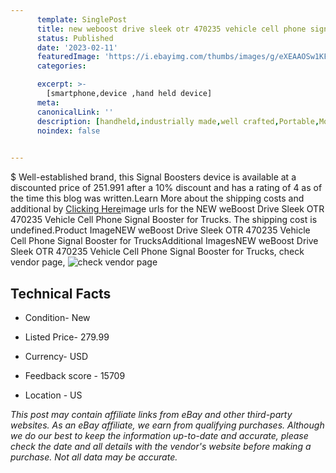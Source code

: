 ```yaml
---
      template: SinglePost
      title: new weboost drive sleek otr 470235 vehicle cell phone signal booster for trucks
      status: Published
      date: '2023-02-11'
      featuredImage: 'https://i.ebayimg.com/thumbs/images/g/eXEAAOSw1KFioKDd/s-l225.jpg'
      categories: 

      excerpt: >-
        [smartphone,device ,hand held device]
      meta:
      canonicalLink: ''
      description: [handheld,industrially made,well crafted,Portable,Mobile,Compact,Convenient,Lightweight,Maneuverable,Man-portable,Miniature,Carriable,Hand-held,Light,Holdable,Transportable,Mobile device,Pocket-sized,On-the-go,Wireless,Cordless,Compact size,Convenient size, smartphone,device ,hand held device]
      noindex: false

        
---
```

$
    Well-established brand, this Signal Boosters device is available at a discounted price of 251.991 after a 10% discount and has a rating of 4 as of the time this blog was written.Learn More about the shipping costs and additional by [Clicking Here](https://www.ebay.com/itm/332726025944?hash=item4d78043ed8%3Ag%3AeXEAAOSw1KFioKDd&mkevt=1&mkcid=1&mkrid=711-53200-19255-0&campid=%253CePNCampaignId%253E&customid=%253CreferenceId%253E&toolid=10049)image urls for the NEW weBoost Drive Sleek OTR 470235 Vehicle Cell Phone Signal Booster for Trucks. The shipping cost is undefined.Product ImageNEW weBoost Drive Sleek OTR 470235 Vehicle Cell Phone Signal Booster for TrucksAdditional ImagesNEW weBoost Drive Sleek OTR 470235 Vehicle Cell Phone Signal Booster for Trucks, check vendor page, ![check vendor page](https://origin-galleryplus.ebayimg.com/ws/web/332726025944_2_0_1/225x225.jpg,https://origin-galleryplus.ebayimg.com/ws/web/332726025944_3_0_1/225x225.jpg,https://origin-galleryplus.ebayimg.com/ws/web/332726025944_4_0_1/225x225.jpg,https://origin-galleryplus.ebayimg.com/ws/web/332726025944_5_0_1/225x225.jpg,https://origin-galleryplus.ebayimg.com/ws/web/332726025944_6_0_1/225x225.jpg,https://origin-galleryplus.ebayimg.com/ws/web/332726025944_7_0_1/225x225.jpg,https://origin-galleryplus.ebayimg.com/ws/web/332726025944_8_0_1/225x225.jpg)
    
    

 ## Technical Facts 



     
      

 - Condition- New 


      

 - Listed Price- 279.99 


      

 - Currency- USD 


      

 - Feedback score - 15709 


      

 - Location - US 


      
      

 *_This post may contain affiliate links from eBay and other third-party websites. As an eBay affiliate, we earn from qualifying purchases. Although we do our best to keep the information up-to-date and accurate, please check the date and all details with the vendor's website before making a purchase. Not all data may be accurate._*



    
    
    
    
    